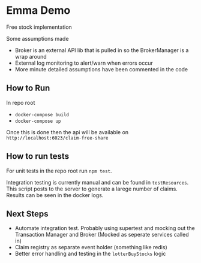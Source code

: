 # Emma Demo

Free stock implementation

Some assumptions made
- Broker is an external API lib that is pulled in so the BrokerManager is a wrap around
- External log monitoring to alert/warn when errors occur 
- More minute detailed assumptions have been commented in the code

## How to Run
In repo root
- `docker-compose build`
- `docker-compose up`

Once this is done then the api will be available on ` http://localhost:6023/claim-free-share`

## How to run tests
For unit tests in the repo root run `npm test`.


Integration testing is currently manual and can be found in `testResources`. This script posts to the server to generate a larege number of claims. 
Results can be seen in the docker logs.


## Next Steps
- Automate integration test. Probably using supertest and mocking out the Transaction Manager and Broker (Mocked as seperate services called in)
- Claim registry as separate event holder (something like redis)
- Better error handling and testing in the `lotterBuyStocks` logic